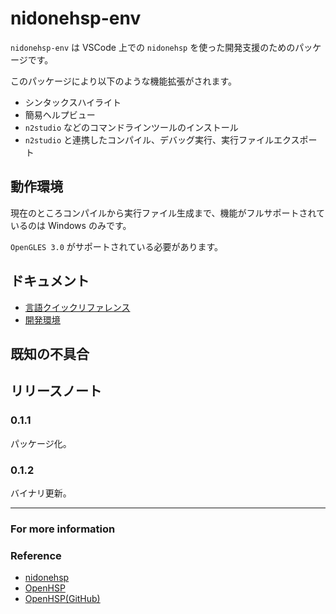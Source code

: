 # nidonehsp-env

`nidonehsp-env` は VSCode 上での `nidonehsp` を使った開発支援のためのパッケージです。

このパッケージにより以下のような機能拡張がされます。

- シンタックスハイライト
- 簡易ヘルプビュー
- `n2studio` などのコマンドラインツールのインストール
- `n2studio` と連携したコンパイル、デバッグ実行、実行ファイルエクスポート

## 動作環境

現在のところコンパイルから実行ファイル生成まで、機能がフルサポートされているのは Windows のみです。

`OpenGLES 3.0` がサポートされている必要があります。

## ドキュメント

- [言語クイックリファレンス](./doc/quickReference.md)
- [開発環境](./doc/developEnvironment.md)

## 既知の不具合

## リリースノート

### 0.1.1

パッケージ化。

### 0.1.2

バイナリ更新。

-----------------------------------------------------------------------------------------------------------

### For more information

### Reference

- [nidonehsp](https://github.com/exrd/nidonehsp)
- [OpenHSP](http://dev.onionsoft.net/trac/openhsp)
- [OpenHSP(GitHub)](https://github.com/onitama/OpenHSP)



